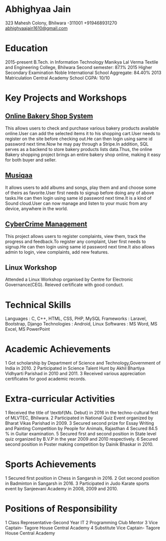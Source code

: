 # Abhighyaa Jain
 
 323 Mahesh Colony, Bhilwara -311001
 +919468931270 
 abhighyaajain1610@gmail.com
 
 # Education
 
 2015-present     B.Tech. in Information Technology      Manikya Lal Verma Textile and Engineering College, Bhilwara       Second semester: 87.1%
 2015             Higher Secondary Examination           Noble International School                                         Aggregate: 84.40%
 2013             Matriculation                          Central Academy School                                             CGPA: 10/10
 
# Key Projects and Workshops
## [Online Bakery Shop System](https://abhighyaa.github.io/Online-bakery-store/)
   This allows users to check and purchase various bakery products available online.User can add the selected items it to his shopping cart.User needs to register on the site before checking out.He can then login using same id password next time.Now he may pay through a Stripe.In addition, SQL serves as a backend to store bakery products lists data.Thus, the online Bakery shopping project brings an entire bakery shop online, making it easy for both buyer and seller.
    
## [Musiqaa](https://abhighyaa.github.io/Musiqaa/)
   It allows users to add albums and songs, play them and and choose some of theirs as favorite.User first needs to signup before doing any of above tasks.He can then login using same id password next time.It is a kind of Sound cloud.User can now manage and listen to your music from any device, anywhere in the world.
    
## [CyberCrime Management](https://abhighyaa.github.io/cybercrime-department/)
   This project allows users to register complaints, view them, track the progress and feedback.To register any complaint, User first needs to signup.He can then login using same id password next time.It also allows admin to login, view complaints, add new features.
    
## Linux Workshop
   Attended a Linux Workshop organised by Centre for Electronic Governance(CEG).
   Reieved certificate with good conduct.
    
# Technical Skills
   Languages     :   C, C++, HTML, CSS, PHP, MySQL
   Frameworks    :   Laravel, Bootstrap, Django
   Technologies  :   Android, Linux
   Softwares     :    MS Word, MS Excel, MS PowerPoint
    
# Academic Achievements
   1 Got scholarship by  Department of Science and Technology,Government of India in 2010.
   2 Participated in Science Talent Hunt by Akhil Bhartiya Vidhyarti Parishad in 2010­ and 2011.
   3 Received various appreciation certificates for good academic records.
   
# Extra-curricular Activities
   1  Received the title of \textbf{Ms. Debut} in 2016 in the techno-cultural fest of MLVTEC, Bhilwara.
   2 Participated in National Quiz Event organized by Bharat Vikas Parishad in 2009.
   3 Secured second prize for Essay Writing and Painting Competition by People for Animals, Rajasthan
   4 Secured 84.5 % in Guitar examination.
   5 Secured first and second position in State level quiz organized by B.V.P in the year 2009 and 2010 respectively.
   6 Secured second position in Poster making competition by Dainik Bhaskar in 2010.
    
# Sports Achievements
   1 Secured first position in Chess in Sangarsh in 2016.
   2 Got second position in Badminton in Sangarsh in 2016.
   3 Participated in Judo Karate sports event by Sanjeevani Academy in 2008, 2009 and 2010.
  
# Positions of Responsibility
   1 Class Representative-Second Year IT
   2 Programming Club Mentor
   3 Vice Captain- Tagore House  Central Academy
   4 Substitute Vice Captain- Tagore House Central Academy
   
